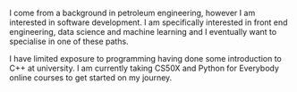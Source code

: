 I come from a background in petroleum engineering, however I am interested in software development. I am specifically interested in front end engineering, data science and machine learning and I eventually want to specialise in one of these paths.

I have limited exposure to programming having done some introduction to C++ at university. I am currently taking CS50X and Python for Everybody online courses to get started on my journey.
